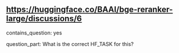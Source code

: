 ## https://huggingface.co/BAAI/bge-reranker-large/discussions/6

contains_question: yes

question_part: What is the correct HF_TASK for this?